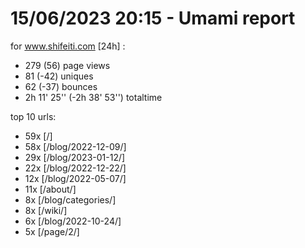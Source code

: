 # 15/06/2023 20:15 - Umami report
for www.shifeiti.com [24h] :

 - 279 (56) page views
 - 81 (-42) uniques
 - 62 (-37) bounces
 - 2h 11' 25'' (-2h 38' 53'') totaltime


top 10 urls:
 - 59x [/]
 - 58x [/blog/2022-12-09/]
 - 29x [/blog/2023-01-12/]
 - 22x [/blog/2022-12-22/]
 - 12x [/blog/2022-05-07/]
 - 11x [/about/]
 - 8x [/blog/categories/]
 - 8x [/wiki/]
 - 6x [/blog/2022-10-24/]
 - 5x [/page/2/]


